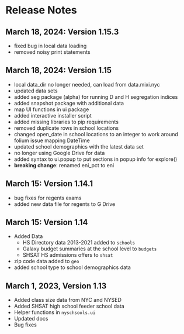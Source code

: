 Release Notes
=============

March 18, 2024: Version 1.15.3
------------------------------
- fixed bug in local data loading
- removed noisy print statements

March 18, 2024: Version 1.15
-----------------------------
- local data_dir no longer needed, can load from data.mixi.nyc
- updated data sets
- added seg package (alpha) for running D and H segregation indices
- added snapshot package with additional data
- map UI functions in ui package
- added interactive installer script
- added missing libraries to pip requirements
- removed duplicate rows in school locations
- changed open_date in school locations to an integer to work around folium issue mapping DateTime
- updated school demographics with the latest data set
- no longer using Google Drive for data
- added syntax to ui.popup to put sections in popup info for explore()
- **breaking change**: renamed eni_pct to eni



March 15: Version 1.14.1
------------------------
- bug fixes for regents exams
- added new data file for regents to G Drive

March 15: Version 1.14
----------------------
- Added Data
    - HS Directory data 2013-2021 added to `schools`
    - Galaxy budget summaries at the school level to `budgets`
    - SHSAT HS admissions offers to `shsat`
- zip code data added to `geo`
- added school type to school demographics data

March 1, 2023, Version 1.13
---------------------------
- Added class size data from NYC and NYSED
- Added SHSAT high school feeder school data
- Helper functions in `nyschsools.ui`
- Updated docs
- Bug fixes